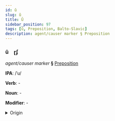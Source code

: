 ```yaml
---
id: û
slug: û
title: Û
sidebar_position: 97
tags: [û, Preposition, Balto-Slavic]
description: agent/causer marker § Preposition
---
```


### û&emsp;<span kind="abugida">ɽʄ</span>

*agent/causer marker* **§** [Preposition](../../tags/Preposition)

**IPA**: /ˈu/

**Verb**: -

**Noun**: -

**Modifier**: -

<details>
    <summary>Origin</summary>
    Czech u /u/<br/>
    <em>Balto-Slavic Language Family</em>
</details>